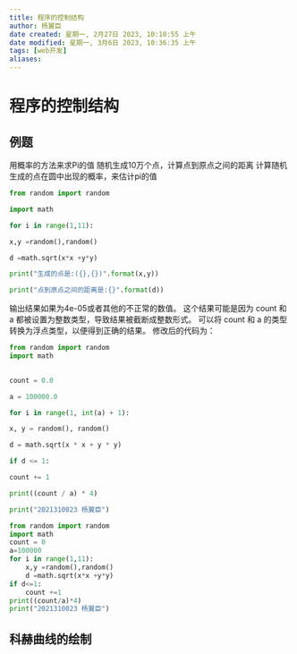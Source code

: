 ```yaml
---
title: 程序的控制结构
author: 杨翼臣
date created: 星期一, 2月27日 2023, 10:10:55 上午
date modified: 星期一, 3月6日 2023, 10:36:35 上午
tags: [web开发]
aliases: 
---
```


# 程序的控制结构

## 例题
用概率的方法来求Pi的值
随机生成10万个点，计算点到原点之间的距离
计算随机生成的点在圆中出现的概率，来估计pi的值

```python
from random import random

import math

for i in range(1,11):

x,y =random(),random()

d =math.sqrt(x*x +y*y)

print("生成的点是:({},{})".format(x,y))

print("点到原点之间的距离是:{}".format(d))

```
输出结果如果为4e-05或者其他的不正常的数值。
这个结果可能是因为 count 和 a 都被设置为整数类型，导致结果被截断成整数形式。
可以将 count 和 a 的类型转换为浮点类型，以便得到正确的结果。
修改后的代码为：

```python
from random import random
import math

  
count = 0.0

a = 100000.0

for i in range(1, int(a) + 1):

x, y = random(), random()

d = math.sqrt(x * x + y * y)

if d <= 1:

count += 1

print((count / a) * 4)

print("2021310023 杨翼臣")

```

```python
from random import random
import math
count = 0
a=100000
for i in range(1,11):
	x,y =random(),random()
	d =math.sqrt(x*x +y*y)
if d<=1:
	count +=1
print((count/a)*4)
print("2021310023 杨翼臣")

```

## 科赫曲线的绘制
```python


```



